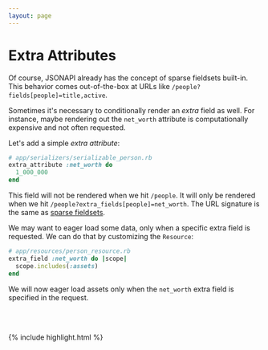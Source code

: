 ```yaml
---
layout: page
---
```


Extra Attributes
==========

Of course, JSONAPI already has the concept of sparse fieldsets built-in.
This behavior comes out-of-the-box at URLs like
`/people?fields[people]=title,active`.

Sometimes it's necessary to conditionally render an *extra* field as
well. For instance, maybe rendering out the `net_worth` attribute is
computationally expensive and not often requested.

Let's add a simple *extra attribute*:

```ruby
# app/serializers/serializable_person.rb
extra_attribute :net_worth do
  1_000_000
end
```

This field will not be rendered when we hit `/people`. It will only be
rendered when we hit `/people?extra_fields[people]=net_worth`. The URL
signature is the same as [sparse fieldsets](http://jsonapi.org/format/#fetching-sparse-fieldsets).

We may want to eager load some data, only when a specific extra field is
requested. We can do that by customizing the `Resource`:

```ruby
# app/resources/person_resource.rb
extra_field :net_worth do |scope|
  scope.includes(:assets)
end
```

We will now eager load assets only when the `net_worth` extra field is
specified in the request.

<br />
<br />

{% include highlight.html %}

